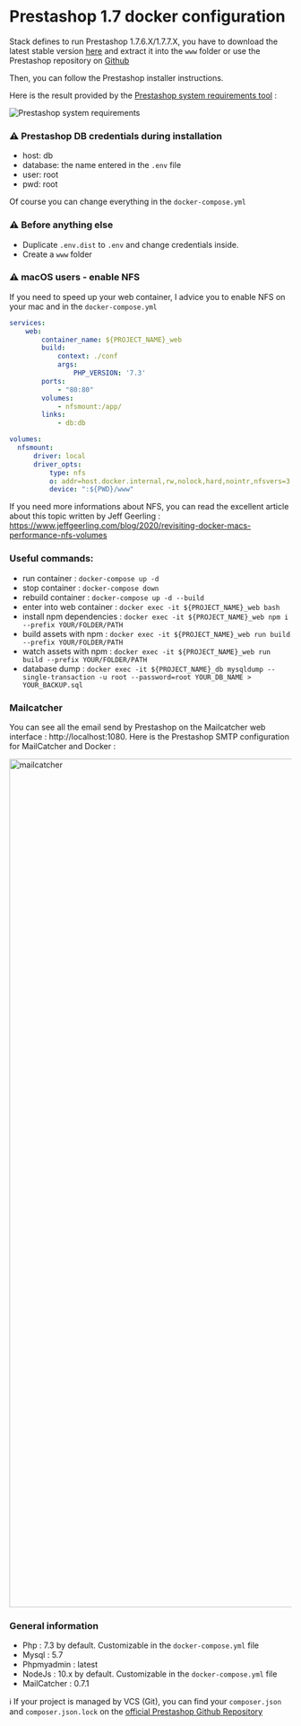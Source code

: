 # Prestashop 1.7 docker configuration

Stack defines to run Prestashop 1.7.6.X/1.7.7.X, you have to download the latest stable version [here](https://www.prestashop.com/en/previous-versions) and extract it into the `www` folder or use the Prestashop repository on [Github](https://github.com/PrestaShop/PrestaShop/tags)

Then, you can follow the Prestashop installer instructions.

Here is the result provided by the [Prestashop system requirements tool](https://devdocs.prestashop.com/1.7/basics/installation/system-requirements/) : 

![Prestashop system requirements](https://upload.vaa.red/i/JvmeY.png)

### ⚠️ Prestashop DB credentials during installation

- host: db
- database: the name entered in the `.env` file
- user: root
- pwd: root

Of course you can change everything in the `docker-compose.yml`

### ⚠️ Before anything else

- Duplicate `.env.dist` to `.env` and change credentials inside.
- Create a `www` folder

### ⚠️ macOS users - enable NFS

If you need to speed up your web container, I advice you to enable NFS on your mac and in the `docker-compose.yml`
```yml
services:
    web:
        container_name: ${PROJECT_NAME}_web
        build:
            context: ./conf
            args:
                PHP_VERSION: '7.3'
        ports:
            - "80:80"
        volumes:
            - nfsmount:/app/
        links:
            - db:db

volumes:
  nfsmount:
      driver: local
      driver_opts:
          type: nfs
          o: addr=host.docker.internal,rw,nolock,hard,nointr,nfsvers=3
          device: ":${PWD}/www"
```

If you need more informations about NFS, you can read the excellent article about this topic written by Jeff Geerling : https://www.jeffgeerling.com/blog/2020/revisiting-docker-macs-performance-nfs-volumes


### Useful commands:

- run container : `docker-compose up -d`
- stop container : `docker-compose down`
- rebuild container : `docker-compose up -d --build`
- enter into web container : `docker exec -it ${PROJECT_NAME}_web bash`
- install npm dependencies : `docker exec -it ${PROJECT_NAME}_web npm i --prefix YOUR/FOLDER/PATH`
- build assets with npm : `docker exec -it ${PROJECT_NAME}_web run build --prefix YOUR/FOLDER/PATH`
- watch assets with npm : `docker exec -it ${PROJECT_NAME}_web run build --prefix YOUR/FOLDER/PATH`
- database dump : `docker exec -it ${PROJECT_NAME}_db mysqldump --single-transaction -u root --password=root YOUR_DB_NAME > YOUR_BACKUP.sql`


### Mailcatcher

You can see all the email send by Prestashop on the Mailcatcher web interface : http://localhost:1080.
Here is the Prestashop SMTP configuration for MailCatcher and Docker :

<img width="1511" alt="mailcatcher" src="https://user-images.githubusercontent.com/22589554/189415670-9eb4e5df-d087-4db7-855c-85839f6379be.png">

### General information

- Php : 7.3 by default. Customizable in the `docker-compose.yml` file
- Mysql : 5.7
- Phpmyadmin : latest
- NodeJs : 10.x by default. Customizable in the `docker-compose.yml` file
- MailCatcher : 0.7.1

ℹ️ If your project is managed by VCS (Git), you can find your `composer.json` and `composer.json.lock` on the [official Prestashop Github Repository](https://github.com/PrestaShop/PrestaShop/tags)
